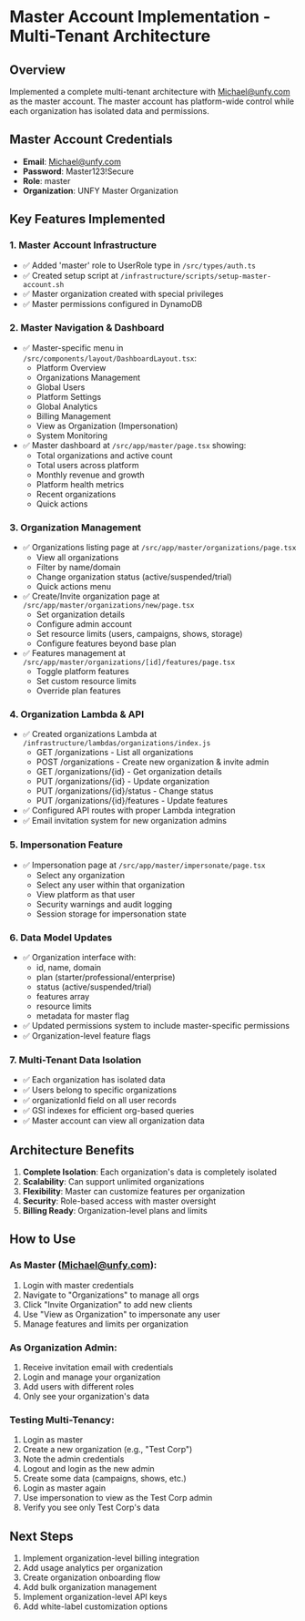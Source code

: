 # Master Account Implementation - Multi-Tenant Architecture

## Overview
Implemented a complete multi-tenant architecture with Michael@unfy.com as the master account. The master account has platform-wide control while each organization has isolated data and permissions.

## Master Account Credentials
- **Email**: Michael@unfy.com
- **Password**: Master123!Secure
- **Role**: master
- **Organization**: UNFY Master Organization

## Key Features Implemented

### 1. Master Account Infrastructure
- ✅ Added 'master' role to UserRole type in `/src/types/auth.ts`
- ✅ Created setup script at `/infrastructure/scripts/setup-master-account.sh`
- ✅ Master organization created with special privileges
- ✅ Master permissions configured in DynamoDB

### 2. Master Navigation & Dashboard
- ✅ Master-specific menu in `/src/components/layout/DashboardLayout.tsx`:
  - Platform Overview
  - Organizations Management
  - Global Users
  - Platform Settings
  - Global Analytics
  - Billing Management
  - View as Organization (Impersonation)
  - System Monitoring
- ✅ Master dashboard at `/src/app/master/page.tsx` showing:
  - Total organizations and active count
  - Total users across platform
  - Monthly revenue and growth
  - Platform health metrics
  - Recent organizations
  - Quick actions

### 3. Organization Management
- ✅ Organizations listing page at `/src/app/master/organizations/page.tsx`
  - View all organizations
  - Filter by name/domain
  - Change organization status (active/suspended/trial)
  - Quick actions menu
- ✅ Create/Invite organization page at `/src/app/master/organizations/new/page.tsx`
  - Set organization details
  - Configure admin account
  - Set resource limits (users, campaigns, shows, storage)
  - Configure features beyond base plan
- ✅ Features management at `/src/app/master/organizations/[id]/features/page.tsx`
  - Toggle platform features
  - Set custom resource limits
  - Override plan features

### 4. Organization Lambda & API
- ✅ Created organizations Lambda at `/infrastructure/lambdas/organizations/index.js`
  - GET /organizations - List all organizations
  - POST /organizations - Create new organization & invite admin
  - GET /organizations/{id} - Get organization details
  - PUT /organizations/{id} - Update organization
  - PUT /organizations/{id}/status - Change status
  - PUT /organizations/{id}/features - Update features
- ✅ Configured API routes with proper Lambda integration
- ✅ Email invitation system for new organization admins

### 5. Impersonation Feature
- ✅ Impersonation page at `/src/app/master/impersonate/page.tsx`
  - Select any organization
  - Select any user within that organization
  - View platform as that user
  - Security warnings and audit logging
  - Session storage for impersonation state

### 6. Data Model Updates
- ✅ Organization interface with:
  - id, name, domain
  - plan (starter/professional/enterprise)
  - status (active/suspended/trial)
  - features array
  - resource limits
  - metadata for master flag
- ✅ Updated permissions system to include master-specific permissions
- ✅ Organization-level feature flags

### 7. Multi-Tenant Data Isolation
- ✅ Each organization has isolated data
- ✅ Users belong to specific organizations
- ✅ organizationId field on all user records
- ✅ GSI indexes for efficient org-based queries
- ✅ Master account can view all organization data

## Architecture Benefits

1. **Complete Isolation**: Each organization's data is completely isolated
2. **Scalability**: Can support unlimited organizations
3. **Flexibility**: Master can customize features per organization
4. **Security**: Role-based access with master oversight
5. **Billing Ready**: Organization-level plans and limits

## How to Use

### As Master (Michael@unfy.com):
1. Login with master credentials
2. Navigate to "Organizations" to manage all orgs
3. Click "Invite Organization" to add new clients
4. Use "View as Organization" to impersonate any user
5. Manage features and limits per organization

### As Organization Admin:
1. Receive invitation email with credentials
2. Login and manage your organization
3. Add users with different roles
4. Only see your organization's data

### Testing Multi-Tenancy:
1. Login as master
2. Create a new organization (e.g., "Test Corp")
3. Note the admin credentials
4. Logout and login as the new admin
5. Create some data (campaigns, shows, etc.)
6. Login as master again
7. Use impersonation to view as the Test Corp admin
8. Verify you see only Test Corp's data

## Next Steps
1. Implement organization-level billing integration
2. Add usage analytics per organization
3. Create organization onboarding flow
4. Add bulk organization management
5. Implement organization-level API keys
6. Add white-label customization options